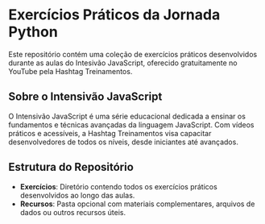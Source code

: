 # Exercícios Práticos da Jornada Python

Este repositório contém uma coleção de exercícios práticos desenvolvidos durante as aulas do Intesivão JavaScript, oferecido gratuitamente no YouTube pela Hashtag Treinamentos.

## Sobre o Intensivão JavaScript

O Intensivão JavaScript é uma série educacional dedicada a ensinar os fundamentos e técnicas avançadas da linguagem JavaScript. Com vídeos práticos e acessíveis, a Hashtag Treinamentos visa capacitar desenvolvedores de todos os níveis, desde iniciantes até avançados.

## Estrutura do Repositório

- **Exercícios**: Diretório contendo todos os exercícios práticos desenvolvidos ao longo das aulas.
- **Recursos**: Pasta opcional com materiais complementares, arquivos de dados ou outros recursos úteis.
